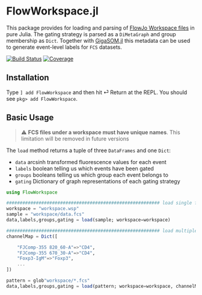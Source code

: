 # FlowWorkspace.jl
This package provides for loading and parsing of [FlowJo Workspace files](https://docs.flowjo.com/flowjo/workspaces-and-samples/ws-savinganalysis) in pure Julia. The gating strategy is parsed as a `DiMetaGraph` and group membership as `Dict`. Together with [GigaSOM.jl](https://github.com/LCSB-BioCore/GigaSOM.jl) this metadata can be used to generate event-level labels for `FCS` datasets.

[![Build Status](https://travis-ci.com/gszep/FlowWorkspace.jl.svg?branch=master)](https://travis-ci.com/gszep/FlowWorkspace.jl)
[![Coverage](https://codecov.io/gh/gszep/FlowWorkspace.jl/branch/master/graph/badge.svg)](https://codecov.io/gh/gszep/FlowWorkspace.jl)

## Installation

Type `] add FlowWorkspace` and then hit ⏎ Return at the REPL. You should see `pkg> add FlowWorkspace`.

## Basic Usage
> :warning: **FCS files under a workspace must have unique names**. This limitation will be removed in future versions

The `load` method returns a tuple of three `DataFrames` and one `Dict`:
* `data` arcsinh transformed fluorescence values for each event
* `labels` boolean telling us which events have been gated
* `groups` booleans telling us which group each event belongs to
* `gating` Dictionary of graph representations of each gating strategy

```julia
using FlowWorkspace

######################################################### load single file
workspace = "workspace.wsp"
sample = "workspace/data.fcs"
data,labels,groups,gating = load(sample; workspace=workspace)

######################################################### load multiple files with different channel names
channelMap = Dict([

    "FJComp-355 820_60-A"=>"CD4",
    "FJComp-355 670_30-A"=>"CD4",
    "Foxp3-IgM"=>"Foxp3",
    ...
])

pattern = glob"workspace/*.fcs"
data,labels,groups,gating = load(pattern; workspace=workspace, channelMap=channelMap)
```
